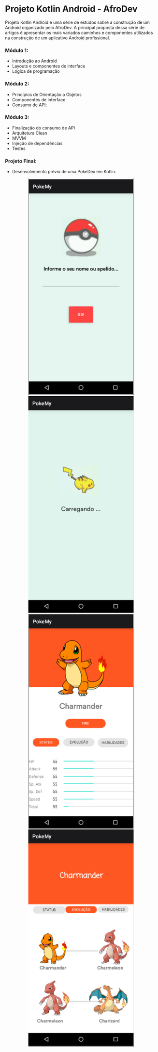 # Projeto Kotlin Android - AfroDev 
Projeto Kotlin Android é uma série de estudos sobre a construção de um Android organizado pelo AfroDev.
A principal proposta dessa série de artigos é apresentar os mais variados caminhos e 
componentes utilizados na construção de um aplicativo Android profissional.

### Módulo 1:
- Introdução ao Android
- Layouts e componentes de interface
- Lógica de programação

### Módulo 2:
- Princípios de Orientação a Objetos
- Componentes de interface
- Consumo de API;

### Módulo 3:
- Finalização do consumo de API
- Arquitetura Clean
- MVVM
- Injeção de dependências 
- Testes


### Projeto Final:
- Desenvolvimento prévio de uma PokeDex em Kotlin.
<p align="center">
  <img src="tela1.PNG" width="350" title="hover text">
  <img src="tela2.PNG" width="350" title="hover text">
  <img src="tela3.PNG" width="350" title="hover text">
  <img src="tela4.PNG" width="350" title="hover text">
</p>
